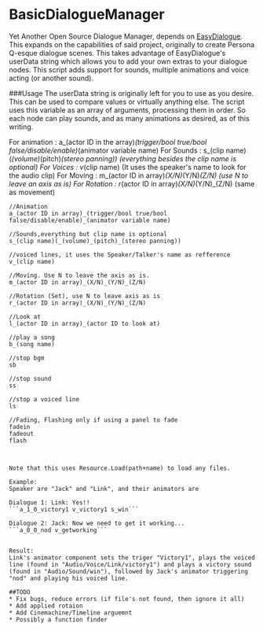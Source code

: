# BasicDialogueManager
Yet Another Open Source Dialogue Manager, depends on [EasyDialogue](http://u3d.as/2NH).
This expands on the capabilities of said project, originally to create Persona Q-esque
dialogue scenes. This takes advantage of EasyDialogue's userData string which allows you
to add your own extras to your dialogue nodes. This script adds support for sounds, multiple
animations and voice acting (or another sound).

###Usage
The userData string is originally left for you to use as you desire.
This can be used to compare values or virtually anything else. The script uses
this variable as an array of arguments, processing them in order. So each node
can play sounds, and  as many animations as desired, as of this writing.

For animation :    a_(actor ID in the array)_(trigger/bool true/bool false/disable/enable)_(animator variable name)
For Sounds    :    s_(clip name)(_(volume)_(pitch)_(stereo panning)) (everything besides the clip name is optional)
For Voices    :    v_(clip name) (It uses the speaker's name to look for the audio clip)
For Moving    :    m_(actor ID in array)_(X/N)_(Y/N)_(Z/N) (use N to leave an axis as is)
For Rotation  :    r_(actor ID in array)_(X/N)_(Y/N)_(Z/N) (same as movement)


```
//Animation
a_(actor ID in array)_(trigger/bool true/bool false/disable/enable)_(animator variable name)

//Sounds,everything but clip name is optional
s_(clip name)(_(volume)_(pitch)_(stereo panning))

//voiced lines, it uses the Speaker/Talker's name as refference
v_(clip name)

//Moving. Use N to leave the axis as is.
m_(actor ID in array)_(X/N)_(Y/N)_(Z/N)

//Rotation (Set), use N to leave axis as is
r_(actor ID in array)_(X/N)_(Y/N)_(Z/N)

//Look at
l_(actor ID in array)_(actor ID to look at)

//play a song
b_(song name)

//stop bgm
sb

//stop sound
ss

//stop a voiced line
ls

//Fading, Flashing only if using a panel to fade
fadein
fadeout
flash



Note that this uses Resource.Load(path+name) to load any files.

Example:
Speaker are "Jack" and "Link", and their animators are 

Dialogue 1: Link: Yes!!
```a_1_0_victory1 v_victory1 s_win```

Dialogue 2: Jack: Now we need to get it working...
```a_0_0_nod v_getworking```


Result:
Link's animator component sets the triger "Victory1", plays the voiced line (found in "Audio/Voice/Link/victory1") and plays a victory sound (found in "Audio/Sound/win"), followed by Jack's animator triggering "nod" and playing his voiced line.

##TODO
* Fix bugs, reduce errors (if file's not found, then ignore it all)
* Add applied rotaion
* Add Cinemachine/Timeline arguemnt
* Possibly a function finder


